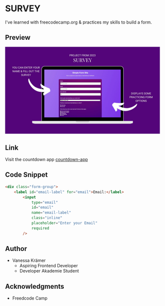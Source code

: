 # SURVEY

I've learned with freecodecamp.org & practices my skills to build a form.

## Preview

![preview-img-project](./img/preview-survey.jpg)

## Link

Visit the countdown app
[countdown-app](https://cheery-kleicha-6e5951.netlify.app/)

## Code Snippet

```HTML
<div class="form-group">
    <label id="email-label" for="email">Email:</label>
        <input
            type="email"
            id="email"
            name="email-label"
            class="inline"
            placeholder="Enter your Email"
            required
        />
```

## Author

- Vanessa Krämer
  - Aspiring Frontend Developer
  - Developer Akademie Student

## Acknowledgments

- Freedcode Camp
